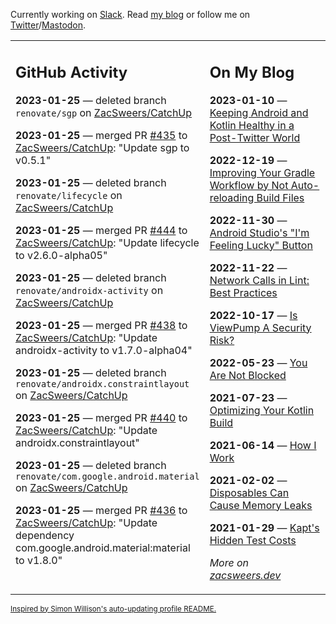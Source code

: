 Currently working on [Slack](https://slack.com/). Read [my blog](https://zacsweers.dev/) or follow me on [Twitter](https://twitter.com/ZacSweers)/[Mastodon](https://hachyderm.io/@ZacSweers).

<table><tr><td valign="top" width="60%">

## GitHub Activity
<!-- githubActivity starts -->
**2023-01-25** — deleted branch `renovate/sgp` on [ZacSweers/CatchUp](https://github.com/ZacSweers/CatchUp)

**2023-01-25** — merged PR [#435](https://github.com/ZacSweers/CatchUp/pull/435) to [ZacSweers/CatchUp](https://github.com/ZacSweers/CatchUp): "Update sgp to v0.5.1"

**2023-01-25** — deleted branch `renovate/lifecycle` on [ZacSweers/CatchUp](https://github.com/ZacSweers/CatchUp)

**2023-01-25** — merged PR [#444](https://github.com/ZacSweers/CatchUp/pull/444) to [ZacSweers/CatchUp](https://github.com/ZacSweers/CatchUp): "Update lifecycle to v2.6.0-alpha05"

**2023-01-25** — deleted branch `renovate/androidx-activity` on [ZacSweers/CatchUp](https://github.com/ZacSweers/CatchUp)

**2023-01-25** — merged PR [#438](https://github.com/ZacSweers/CatchUp/pull/438) to [ZacSweers/CatchUp](https://github.com/ZacSweers/CatchUp): "Update androidx-activity to v1.7.0-alpha04"

**2023-01-25** — deleted branch `renovate/androidx.constraintlayout` on [ZacSweers/CatchUp](https://github.com/ZacSweers/CatchUp)

**2023-01-25** — merged PR [#440](https://github.com/ZacSweers/CatchUp/pull/440) to [ZacSweers/CatchUp](https://github.com/ZacSweers/CatchUp): "Update androidx.constraintlayout"

**2023-01-25** — deleted branch `renovate/com.google.android.material` on [ZacSweers/CatchUp](https://github.com/ZacSweers/CatchUp)

**2023-01-25** — merged PR [#436](https://github.com/ZacSweers/CatchUp/pull/436) to [ZacSweers/CatchUp](https://github.com/ZacSweers/CatchUp): "Update dependency com.google.android.material:material to v1.8.0"
<!-- githubActivity ends -->
</td><td valign="top" width="40%">

## On My Blog
<!-- blog starts -->
**2023-01-10** — [Keeping Android and Kotlin Healthy in a Post-Twitter World](https://www.zacsweers.dev/keeping-android-healthy/)

**2022-12-19** — [Improving Your Gradle Workflow by Not Auto-reloading Build Files](https://www.zacsweers.dev/improving-your-workflow-by-not-auto-reloading-build-files/)

**2022-11-30** — [Android Studio's "I'm Feeling Lucky" Button](https://www.zacsweers.dev/android-studios-im-feeling-lucky-button/)

**2022-11-22** — [Network Calls in Lint: Best Practices](https://www.zacsweers.dev/network-calls-in-lint-best-practices/)

**2022-10-17** — [Is ViewPump A Security Risk?](https://www.zacsweers.dev/is-viewpump-a-security-risk/)

**2022-05-23** — [You Are Not Blocked](https://www.zacsweers.dev/you-are-not-blocked/)

**2021-07-23** — [Optimizing Your Kotlin Build](https://www.zacsweers.dev/optimizing-your-kotlin-build/)

**2021-06-14** — [How I Work](https://www.zacsweers.dev/how-i-work/)

**2021-02-02** — [Disposables Can Cause Memory Leaks](https://www.zacsweers.dev/disposables-can-cause-memory-leaks/)

**2021-01-29** — [Kapt's Hidden Test Costs](https://www.zacsweers.dev/kapts-hidden-test-costs/)
<!-- blog ends -->
_More on [zacsweers.dev](https://zacsweers.dev/)_
</td></tr></table>

<sub><a href="https://simonwillison.net/2020/Jul/10/self-updating-profile-readme/">Inspired by Simon Willison's auto-updating profile README.</a></sub>